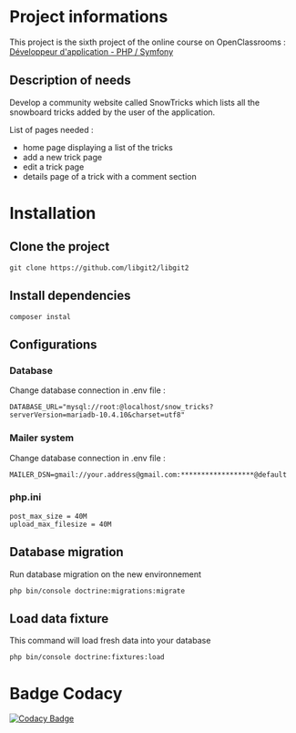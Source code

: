 # Project informations
This project is the sixth project of the online course on OpenClassrooms : [Développeur d'application - PHP / Symfony](https://openclassrooms.com/fr/paths/59-developpeur-dapplication-php-symfony)

## Description of needs
Develop a community website called SnowTricks which lists all the snowboard tricks added by the user of the application.

List of pages needed :
- home page displaying a list of the tricks
- add a new trick page
- edit a trick page
- details page of a trick with a comment section

# Installation

## Clone the project
```
git clone https://github.com/libgit2/libgit2
```

## Install dependencies 
```
composer instal
```

## Configurations

### Database
Change database connection in .env file : 
```
DATABASE_URL="mysql://root:@localhost/snow_tricks?serverVersion=mariadb-10.4.10&charset=utf8"
```

### Mailer system
Change database connection in .env file : 
```
MAILER_DSN=gmail://your.address@gmail.com:******************@default
```

### php.ini
```
post_max_size = 40M
upload_max_filesize = 40M
```

## Database migration
Run database migration on the new environnement
```
php bin/console doctrine:migrations:migrate
```

## Load data fixture
This command will load fresh data into your database
```
php bin/console doctrine:fixtures:load
```

# Badge Codacy
[![Codacy Badge](https://app.codacy.com/project/badge/Grade/c64f6314c2c14d4aa61c3692ab45182e)](https://www.codacy.com/gh/GN4RK/P6/dashboard?utm_source=github.com&amp;utm_medium=referral&amp;utm_content=GN4RK/P6&amp;utm_campaign=Badge_Grade)